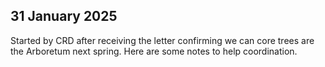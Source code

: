 ## 31 January 2025
Started by CRD after receiving the letter confirming we can core trees are the Arboretum next spring. Here are some notes to help coordination. 

